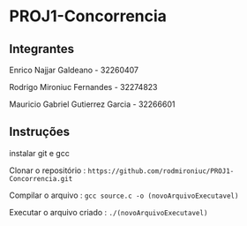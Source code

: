 # PROJ1-Concorrencia
## Integrantes
Enrico Najjar Galdeano - 32260407

Rodrigo Mironiuc Fernandes - 32274823

Mauricio Gabriel Gutierrez Garcia - 32266601

## Instruções
instalar git e gcc

Clonar o repositório : `https://github.com/rodmironiuc/PROJ1-Concorrencia.git`

Compilar o arquivo : `gcc source.c -o (novoArquivoExecutavel)`

Executar o arquivo criado : `./(novoArquivoExecutavel)`

